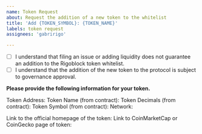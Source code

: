```yaml
---
name: Token Request
about: Request the addition of a new token to the whitelist
title: 'Add {TOKEN_SYMBOL}: {TOKEN_NAME}'
labels: token request
assignees: 'gabririgo'

---
```


- [ ] I understand that filing an issue or adding liquidity does not guarantee an addition to the Rigoblock token whitelist.
- [ ] I understand that the addition of the new token to the protocol is subject to governance approval.

**Please provide the following information for your token.**

Token Address: 
Token Name (from contract): 
Token Decimals (from contract): 
Token Symbol (from contract): 
Network: 

Link to the official homepage of the token:
Link to CoinMarketCap or CoinGecko page of token:
